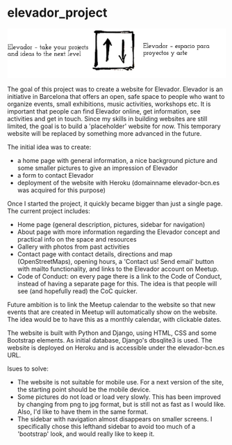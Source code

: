 # elevador_project

![Elevador logo](https://github.com/Jethet/elevador_project/blob/master/placeholder/static/images/elevador_logo.jpg)

The goal of this project was to create a website for Elevador. Elevador is an initiative in Barcelona that offers an open, safe space to people who want to organize events, small exhibitions, music activities, workshops etc. It is important that people can find Elevador online, get information, see activities and get in touch. Since my skills in building websites are still limited, the goal is to build a 'placeholder' website for now. This temporary website will be replaced by something more advanced in the future.

The initial idea was to create:

* a home page with general information, a nice background picture and some smaller pictures to give an impression of Elevador
* a form to contact Elevador
* deployment of the website with Heroku (domainname elevador-bcn.es was acquired for this purpose)

Once I started the project, it quickly became bigger than just a single page. The current project includes:

* Home page (general description, pictures, sidebar for navigation)
* About page with more information regarding the Elevador concept and practical info on the space and resources
* Gallery with photos from past activities
* Contact page with contact details, directions and map (OpenStreetMaps), opening hours, a 'Contact us! Send email' button with mailto functionality, and links to the Elevador account on Meetup.
* Code of Conduct: on every page there is a link to the Code of Conduct, instead of having a separate page for this. The idea is that people will see (and hopefully read) the CoC quicker.

Future ambition is to link the Meetup calendar to the website so that new events that are created in Meetup will automatically show on the website. The idea would be to have this as a monthly calendar, with clickable dates.

The website is built with Python and Django, using HTML, CSS and some Bootstrap elements. As initial database, Django's dbsqlite3 is used. The website is deployed on Heroku and is accessible under the elevador-bcn.es URL.

Isues to solve:
* The website is not suitable for mobile use. For a next version of the site, the starting point should be the mobile device.
* Some pictures do not load or load very slowly. This has been improved by changing from png to jpg format, but is still not as fast as I would like. Also, I'd like to have them in the same format.
* The sidebar with navigation almost disappears on smaller screens. I specifically chose this lefthand sidebar to avoid too much of a 'bootstrap' look, and would really like to keep it. 

